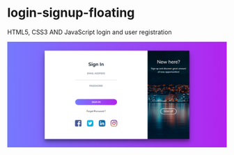 # login-signup-floating
HTML5, CSS3 AND JavaScript login and user registration

![](https://github.com/FranciscoSanvicente/login-signup-floating/blob/main/Captura.PNG)
